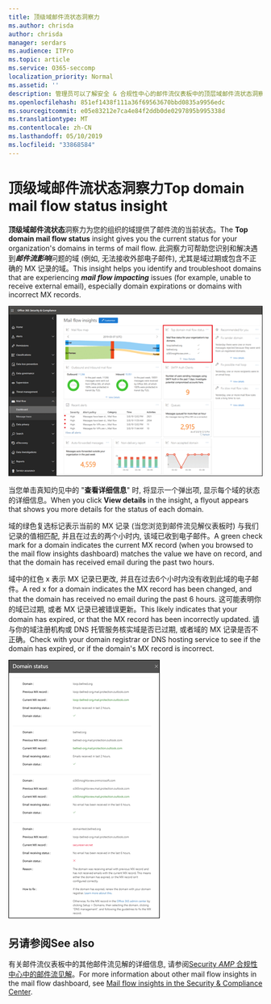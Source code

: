 ```yaml
---
title: 顶级域邮件流状态洞察力
ms.author: chrisda
author: chrisda
manager: serdars
ms.audience: ITPro
ms.topic: article
ms.service: O365-seccomp
localization_priority: Normal
ms.assetid: ''
description: 管理员可以了解安全 & 合规性中心的邮件流仪表板中的顶层域邮件流状态洞察力。
ms.openlocfilehash: 851ef1438f111a36f69563670bbd0835a9956edc
ms.sourcegitcommit: e05e83212e7ca4e84f2ddb0de0297895b995338d
ms.translationtype: MT
ms.contentlocale: zh-CN
ms.lasthandoff: 05/10/2019
ms.locfileid: "33868584"
---
```

# <a name="top-domain-mail-flow-status-insight"></a><span data-ttu-id="8935f-103">顶级域邮件流状态洞察力</span><span class="sxs-lookup"><span data-stu-id="8935f-103">Top domain mail flow status insight</span></span>

<span data-ttu-id="8935f-104">**顶级域邮件流状态**洞察力为您的组织的域提供了邮件流的当前状态。</span><span class="sxs-lookup"><span data-stu-id="8935f-104">The **Top domain mail flow status** insight gives you the current status for your organization's domains in terms of mail flow.</span></span> <span data-ttu-id="8935f-105">此洞察力可帮助您识别和解决遇到***邮件流影响***问题的域 (例如, 无法接收外部电子邮件), 尤其是域过期或包含不正确的 MX 记录的域。</span><span class="sxs-lookup"><span data-stu-id="8935f-105">This insight helps you identify and troubleshoot domains that are experiencing ***mail flow impacting*** issues (for example, unable to receive external email), especially domain expirations or domains with incorrect MX records.</span></span>

![Security & 合规性中心的邮件流仪表板中的顶级域流状态洞察力](media/domain-mail-flow-status-selected.png)

<span data-ttu-id="8935f-107">当您单击真知灼见中的 "**查看详细信息**" 时, 将显示一个弹出项, 显示每个域的状态的详细信息。</span><span class="sxs-lookup"><span data-stu-id="8935f-107">When you click **View details** in the insight, a flyout appears that shows you more details for the status of each domain.</span></span>

<span data-ttu-id="8935f-108">域的绿色复选标记表示当前的 MX 记录 (当您浏览到邮件流见解仪表板时) 与我们记录的值相匹配, 并且在过去的两个小时内, 该域已收到电子邮件。</span><span class="sxs-lookup"><span data-stu-id="8935f-108">A green check mark for a domain indicates the current MX record (when you browsed to the mail flow insights dashboard) matches the value we have on record, and that the domain has received email during the past two hours.</span></span>

<span data-ttu-id="8935f-109">域中的红色 x 表示 MX 记录已更改, 并且在过去6个小时内没有收到此域的电子邮件。</span><span class="sxs-lookup"><span data-stu-id="8935f-109">A red x for a domain indicates the MX record has been changed, and that the domain has received no email during the past 6 hours.</span></span> <span data-ttu-id="8935f-110">这可能表明你的域已过期, 或者 MX 记录已被错误更新。</span><span class="sxs-lookup"><span data-stu-id="8935f-110">This likely indicates that your domain has expired, or that the MX record has been incorrectly updated.</span></span> <span data-ttu-id="8935f-111">请与你的域注册机构或 DNS 托管服务核实域是否已过期, 或者域的 MX 记录是否不正确。</span><span class="sxs-lookup"><span data-stu-id="8935f-111">Check with your domain registrar or DNS hosting service to see if the domain has expired, or if the domain's MX record is incorrect.</span></span>

![顶级域流状态洞察力中的详细信息浮出控件](media/domain-mail-flow-status-flyout.png)

## <a name="see-also"></a><span data-ttu-id="8935f-113">另请参阅</span><span class="sxs-lookup"><span data-stu-id="8935f-113">See also</span></span>

<span data-ttu-id="8935f-114">有关邮件流仪表板中的其他邮件流见解的详细信息, 请参阅[Security _AMP_ 合规性中心中的邮件流见解](mail-flow-insights-v2.md)。</span><span class="sxs-lookup"><span data-stu-id="8935f-114">For more information about other mail flow insights in the mail flow dashboard, see [Mail flow insights in the Security & Compliance Center](mail-flow-insights-v2.md).</span></span>
